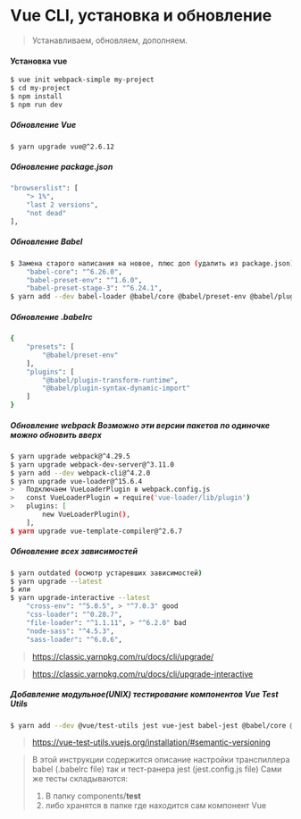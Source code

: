 # Vue CLI, установка и обновление

> Устанавливаем, обновляем, дополняем.

#### **Установка vue**
```sh
$ vue init webpack-simple my-project
$ cd my-project
$ npm install
$ npm run dev
```

##### **Обновление Vue**
```sh
$ yarn upgrade vue@^2.6.12
```

##### **Обновление package.json**
```sh
"browserslist": [
	"> 1%",
	"last 2 versions",
	"not dead"
],
```

##### **Обновление Babel**
```sh
$ Замена старого написания на новое, плюс доп (удалить из package.json)
	"babel-core": "^6.26.0",
	"babel-preset-env": "^1.6.0",
	"babel-preset-stage-3": "^6.24.1",
$ yarn add --dev babel-loader @babel/core @babel/preset-env @babel/plugin-syntax-dynamic-import @babel/plugin-transform-runtime

```
##### **Обновление .babelrc**
```sh
{
	"presets": [
		"@babel/preset-env"
	],
	"plugins": [
		"@babel/plugin-transform-runtime",
		"@babel/plugin-syntax-dynamic-import"
	]
}
```

##### **Обновление webpack** Возможно эти версии пакетов по одиночке можно обновить вверх
```sh
$ yarn upgrade webpack@^4.29.5
$ yarn upgrade webpack-dev-server@^3.11.0
$ yarn add --dev webpack-cli@^4.2.0
$ yarn upgrade vue-loader@^15.6.4
>	Подключаем VueLoaderPlugin в webpack.config.js
>	const VueLoaderPlugin = require('vue-loader/lib/plugin')
>	plugins: [
		new VueLoaderPlugin(),
	],
$ yarn upgrade vue-template-compiler@^2.6.7
```

##### **Обновление всех зависимостей**
```sh
$ yarn outdated (осмотр устаревших зависимостей)
$ yarn upgrade --latest
$ или
$ yarn upgrade-interactive --latest
	"cross-env": "^5.0.5", > "^7.0.3" good
    "css-loader": "^0.28.7",
    "file-loader": "^1.1.11", > "^6.2.0" bad
    "node-sass": "^4.5.3",
    "sass-loader": "^6.0.6",
```
> https://classic.yarnpkg.com/ru/docs/cli/upgrade/

> https://classic.yarnpkg.com/ru/docs/cli/upgrade-interactive


##### **Добавление модульное(UNIX) тестирование компонентов  Vue Test Utils**
```sh
$ yarn add --dev @vue/test-utils jest vue-jest babel-jest @babel/core @babel/preset-env babel-core@^7.0.0-bridge.0
```
> https://vue-test-utils.vuejs.org/installation/#semantic-versioning

> В этой инструкции содержится описание настройки транспиллера babel (.babelrc file) так и тест-ранера jest (jest.config.js file)
> Сами же тесты складываются:
> 1) В папку components/__test__
> 2) либо хранятся в папке где находится сам компонент Vue



